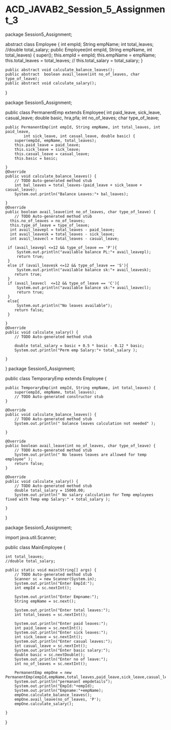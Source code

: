 # ACD_JAVAB2_Session_5_Assignment_3
package Session5_Assignment;

abstract class Employee {
	int empId;
	String empName;
	int total_leaves;
	//double total_salary;
	public Employee(int empId, String empName, int total_leaves) {
		super();
		this.empId = empId;
		this.empName = empName;
		this.total_leaves = total_leaves;
//		this.total_salary = total_salary;
	}
	
	public abstract void calculate_balance_leaves(); 	
	public abstract  boolean avail_leave(int no_of_leaves, char type_of_leave);
	public abstract void calculate_salary();

}

package Session5_Assignment;

public class PermanentEmp  extends Employee{
	int paid_leave, sick_leave, casual_leave;
	double basic, hra,pfa;
	 int no_of_leaves;
	 char type_of_leave;
	
	public PermanentEmp(int empId, String empName, int total_leaves, int paid_leave,
			int sick_leave, int casual_leave, double basic) {
		super(empId, empName, total_leaves);
		this.paid_leave = paid_leave;
		this.sick_leave = sick_leave;
		this.casual_leave = casual_leave;
		this.basic = basic;
		
	}
	@Override
	public void calculate_balance_leaves() {
		// TODO Auto-generated method stub
		int bal_leaves = total_leaves-(paid_leave + sick_leave + casual_leave);
		System.out.println("Balance Leaves:"+ bal_leaves);
		
	}
	@Override
	public boolean avail_leave(int no_of_leaves, char type_of_leave) {
		// TODO Auto-generated method stub
	  this.no_of_leaves = no_of_leaves;
	  this.type_of_leave = type_of_leave;
	  int avail_leavepl = total_leaves - paid_leave;
	  int avail_leavesk = total_leaves - sick_leave;
	  int avail_leavecl = total_leaves - casual_leave;
	  
	 if (avail_leavepl <=12 && type_of_leave == 'P'){
		 System.out.println("available balance PL:"+ avail_leavepl);
		 return true;
	 }
	 else if (avail_leavesk <=12 && type_of_leave == 'S'){
		 System.out.println("available balance sk:"+ avail_leavesk);
		return true;
	 }
	 if (avail_leavecl  <=12 && type_of_leave == 'C'){
		 System.out.println("available balance sk:"+ avail_leavecl);
		 return true;
	 }
	 else{
		 System.out.println("No leaves available");
		return false;
	 }
		
	}
	@Override
	public void calculate_salary() {
		// TODO Auto-generated method stub
		
		double total_salary = basic + 0.5 * basic - 0.12 * basic;
		System.out.println("Perm emp Salary:"+ total_salary );
		
	}
	
}
package Session5_Assignment;

public class TemporaryEmp extends Employee {

	public TemporaryEmp(int empId, String empName, int total_leaves) {
		super(empId, empName, total_leaves);
		// TODO Auto-generated constructor stub
	}

	@Override
	public void calculate_balance_leaves() {
		// TODO Auto-generated method stub
		System.out.println(" balance leaves calculation not needed" );
		
	}

	@Override
	public boolean avail_leave(int no_of_leaves, char type_of_leave) {
		// TODO Auto-generated method stub
		System.out.println(" No leaves leaves are allowed for temp employee" );
		return false;
	}

	@Override
	public void calculate_salary() {
		// TODO Auto-generated method stub
		double total_salary = 15000.00;
		System.out.println(" No salary calculation for Temp employees  fixed with Temp emp Salary:" + total_salary );
		
	}
 
	
}

package Session5_Assignment;

import java.util.Scanner;

public class MainEmployee {

	int total_leaves;
	//double total_salary;

	public static void main(String[] args) {
		// TODO Auto-generated method stub
		Scanner sc = new Scanner(System.in);		
		System.out.println("Enter EmpId:");
		int empId = sc.nextInt();

		System.out.println("Enter Empname:");
		String empName = sc.next();

		System.out.println("Enter total leaves:");
		int total_leaves = sc.nextInt();
		
		System.out.println("Enter paid leaves:");
		int paid_leave = sc.nextInt();
		System.out.println("Enter sick leaves:");
		int sick_leave = sc.nextInt();
		System.out.println("Enter casual leaves:");
		int casual_leave = sc.nextInt();
		System.out.println("Enter basic salary:");
		double basic = sc.nextDouble();
		System.out.println("Enter no of leave:");
		int no_of_leaves = sc.nextInt();
			
		PermanentEmp empOne = new PermanentEmp(empId,empName,total_leaves,paid_leave,sick_leave,casual_leave,basic);
		System.out.println("permanant empdetails");
		System.out.println("EmpId:"+empId);
		System.out.println("Empname:"+empName);
		empOne.calculate_balance_leaves();
		empOne.avail_leave(no_of_leaves, 'P');
		empOne.calculate_salary();
		
	}

}
	


	
